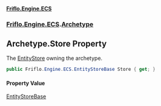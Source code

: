 #### [Friflo.Engine.ECS](index.md#'index')
### [Friflo.Engine.ECS](Friflo.Engine.ECS.md#'Friflo.Engine.ECS').[Archetype](Archetype.md#'Friflo.Engine.ECS.Archetype')

## Archetype.Store Property

The [EntityStore](EntityStore.md#'Friflo.Engine.ECS.EntityStore') owning the archetype.

```csharp
public Friflo.Engine.ECS.EntityStoreBase Store { get; }
```

#### Property Value
[EntityStoreBase](EntityStoreBase.md#'Friflo.Engine.ECS.EntityStoreBase')